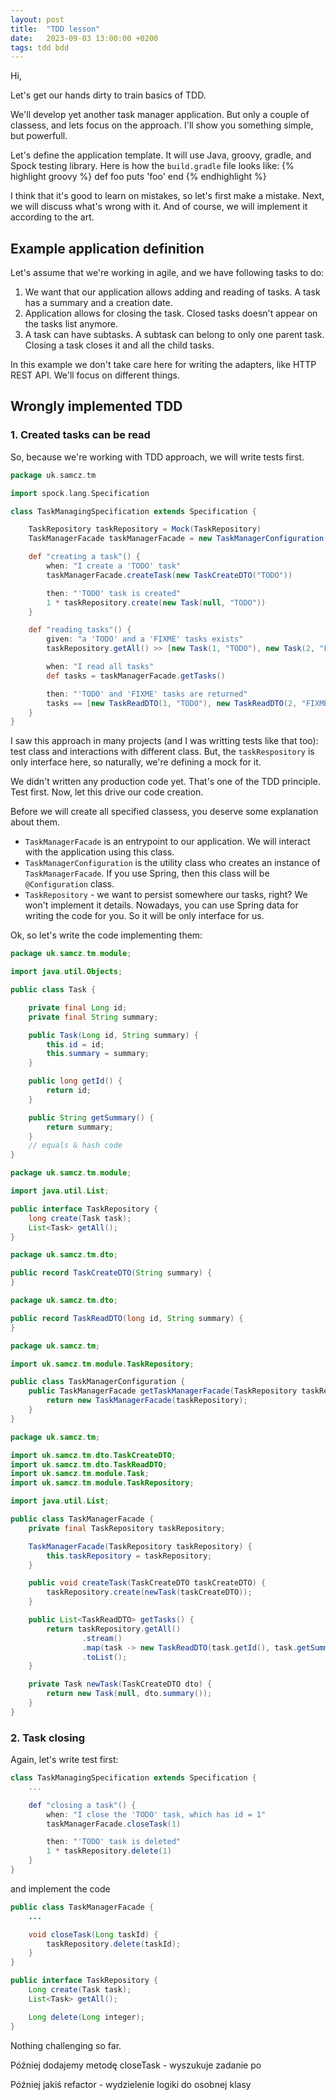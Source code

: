 ```yaml
---
layout: post
title:  "TDD lesson"
date:   2023-09-03 13:00:00 +0200
tags: tdd bdd
---
```


Hi,

Let's get our hands dirty to train basics of TDD. 

We'll develop yet another task manager application. But only a couple of classess, and lets focus on the approach. I'll show you something simple, but powerfull.

Let's define the application template. It will use Java, groovy, gradle, and Spock testing library. Here is how the `build.gradle` file looks like:
{% highlight groovy %}
def foo
  puts 'foo'
end
{% endhighlight %}

I think that it's good to learn on mistakes, so let's first make a mistake. Next, we will discuss what's wrong with it. And of course, we will implement it according to the art. 

## Example application definition

Let's assume that we're working in agile, and we have following tasks to do:

1. We want that our application allows adding and reading of tasks. A task has a summary and a creation date.
2. Application allows for closing the task. Closed tasks doesn't appear on the tasks list anymore.
3. A task can have subtasks. A subtask can belong to only one parent task. Closing a task closes it and all the child tasks.

In this example we don't take care here for writing the adapters, like HTTP REST API. We'll focus on different things.

## Wrongly implemented TDD

### 1. Created tasks can be read

So, because we're working with TDD approach, we will write tests first.

```groovy
package uk.samcz.tm

import spock.lang.Specification

class TaskManagingSpecification extends Specification {

    TaskRepository taskRepository = Mock(TaskRepository)
    TaskManagerFacade taskManagerFacade = new TaskManagerConfiguration().getTaskManagerFacade(taskRepository)

    def "creating a task"() {
        when: "I create a 'TODO' task"
        taskManagerFacade.createTask(new TaskCreateDTO("TODO"))

        then: "'TODO' task is created"
        1 * taskRepository.create(new Task(null, "TODO"))
    }

    def "reading tasks"() {
        given: "a 'TODO' and a 'FIXME' tasks exists"
        taskRepository.getAll() >> [new Task(1, "TODO"), new Task(2, "FIXME")]

        when: "I read all tasks"
        def tasks = taskManagerFacade.getTasks()

        then: "'TODO' and 'FIXME' tasks are returned"
        tasks == [new TaskReadDTO(1, "TODO"), new TaskReadDTO(2, "FIXME")]
    }
}
```

I saw this approach in many projects (and I was writting tests like that too): test class and interactions with different class. But, the `taskRespository` is only interface here, so naturally, we're defining a mock for it.

We didn't written any production code yet. That's one of the TDD principle. Test first. Now, let this drive our code creation. 

Before we will create all specified classess, you deserve some explanation about them.

 - `TaskManagerFacade` is an entrypoint to our application. We will interact with the application using this class.
 - `TaskManagerConfiguration` is the utility class who creates an instance of `TaskManagerFacade`. If you use Spring, then this class will be `@Configuration` class.
 - `TaskRepository` - we want to persist somewhere our tasks, right? We won't implement it details. Nowadays, you can use Spring data for writing the code for you. So it will be only interface for us.

Ok, so let's write the code implementing them:

```java
package uk.samcz.tm.module;

import java.util.Objects;

public class Task {

    private final Long id;
    private final String summary;

    public Task(Long id, String summary) {
        this.id = id;
        this.summary = summary;
    }

    public long getId() {
        return id;
    }

    public String getSummary() {
        return summary;
    }
    // equals & hash code
}
```

```java
package uk.samcz.tm.module;

import java.util.List;

public interface TaskRepository {
    long create(Task task);
    List<Task> getAll();
}
```

```java
package uk.samcz.tm.dto;

public record TaskCreateDTO(String summary) {
}
```

```java
package uk.samcz.tm.dto;

public record TaskReadDTO(long id, String summary) {
}
```

```java
package uk.samcz.tm;

import uk.samcz.tm.module.TaskRepository;

public class TaskManagerConfiguration {
    public TaskManagerFacade getTaskManagerFacade(TaskRepository taskRepository) {
        return new TaskManagerFacade(taskRepository);
    }
}
```

```java
package uk.samcz.tm;

import uk.samcz.tm.dto.TaskCreateDTO;
import uk.samcz.tm.dto.TaskReadDTO;
import uk.samcz.tm.module.Task;
import uk.samcz.tm.module.TaskRepository;

import java.util.List;

public class TaskManagerFacade {
    private final TaskRepository taskRepository;

    TaskManagerFacade(TaskRepository taskRepository) {
        this.taskRepository = taskRepository;
    }

    public void createTask(TaskCreateDTO taskCreateDTO) {
        taskRepository.create(newTask(taskCreateDTO));
    }

    public List<TaskReadDTO> getTasks() {
        return taskRepository.getAll()
                .stream()
                .map(task -> new TaskReadDTO(task.getId(), task.getSummary()))
                .toList();
    }

    private Task newTask(TaskCreateDTO dto) {
        return new Task(null, dto.summary());
    }
}
```

### 2. Task closing

Again, let's write test first:

```groovy
class TaskManagingSpecification extends Specification {
    ...

    def "closing a task"() {
        when: "I close the 'TODO' task, which has id = 1"
        taskManagerFacade.closeTask(1)

        then: "'TODO' task is deleted"
        1 * taskRepository.delete(1)
    }
}
```

and implement the code

```java
public class TaskManagerFacade {
    ...

    void closeTask(Long taskId) {
        taskRepository.delete(taskId);
    }
}
```

```java
public interface TaskRepository {
    Long create(Task task);
    List<Task> getAll();

    Long delete(Long integer);
}
```

Nothing challenging so far. 


Później dodajemy metodę closeTask - wyszukuje zadanie po 

Później jakiś refactor - wydzielenie logiki do osobnej klasy